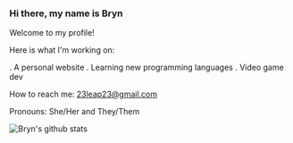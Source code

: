 ### Hi there, my name is Bryn

Welcome to my profile!

Here is what I'm working on:

. A personal website
. Learning new programming languages
. Video game dev

How to reach me: 23leap23@gmail.com

Pronouns:  She/Her and They/Them



![Bryn's github stats](https://github-readme-stats.vercel.app/api?username=bryn-trys&show_icons=true&theme=merko)


